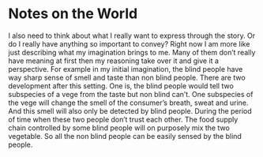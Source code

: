 # Notes on the World

I also need to think about what I really want to express through the story.
Or do I really have anything so important to convey?
Right now I am more like just describing what my imagination brings to me.
Many of them don’t really have meaning at first then my reasoning take over it and give it a perspective.
For example in my initial imagination, the blind people have way sharp sense of smell and taste than non blind people.
There are two development after this setting.
One is, the blind people would tell two subspecies of a vege from the taste but non blind can’t.
One subspecies of the vege will change the smell of the consumer’s breath, sweat and urine.
And this smell will also only be detected by blind people.
During the period of time when these two people don’t trust each other.
The food supply chain controlled by some blind people will on purposely mix the two vegetable.
So all the non blind people can be easily sensed by the blind people.
